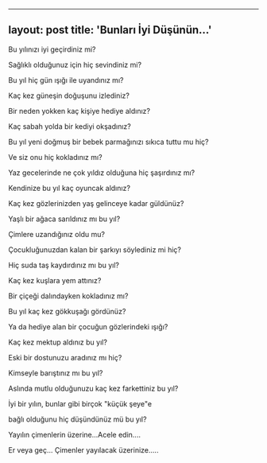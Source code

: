 ---
layout: post
title: 'Bunları İyi Düşünün...'
--
Bu yılınızı iyi geçirdiniz mi?

Sağlıklı olduğunuz için hiç sevindiniz mi?

Bu yıl hiç gün ışığı ile uyandınız mı?

Kaç kez güneşin doğuşunu izlediniz?

Bir neden yokken kaç kişiye hediye aldınız?

Kaç sabah yolda bir kediyi okşadınız?

Bu yıl yeni doğmuş bir bebek parmağınızı sıkıca tuttu mu hiç?

Ve siz onu hiç kokladınız mı?

Yaz gecelerinde ne çok yıldız olduğuna hiç şaşırdınız mı?

Kendinize bu yıl kaç oyuncak aldınız?

Kaç kez gözlerinizden yaş gelinceye kadar güldünüz?

Yaşlı bir ağaca sarıldınız mı bu yıl?

Çimlere uzandığınız oldu mu?

Çocukluğunuzdan kalan bir şarkıyı söylediniz mi hiç?

Hiç suda taş kaydırdınız mı bu yıl?

Kaç kez kuşlara yem attınız?

Bir çiçeği dalındayken kokladınız mı?

Bu yıl kaç kez gökkuşağı gördünüz?

Ya da hediye alan bir çocuğun gözlerindeki ışığı?

Kaç kez mektup aldınız bu yıl?

Eski bir dostunuzu aradınız mı hiç?

Kimseyle barıştınız mı bu yıl?

Aslında mutlu olduğunuzu kaç kez farkettiniz bu yıl?

İyi bir yılın, bunlar gibi birçok "küçük şeye"e

bağlı olduğunu hiç düşündünüz mü bu yıl?

Yayılın çimenlerin üzerine...Acele edin....

Er veya geç... Çimenler yayılacak üzerinize.....
